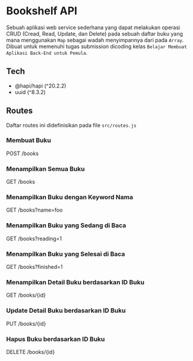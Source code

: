 # Bookshelf API
Sebuah aplikasi web service sederhana yang dapat melakukan operasi CRUD (Cread, Read, Update, dan Delete) pada sebuah daftar buku yang mana menggunakan `Map` sebagai wadah menyimpannya dari pada `Array`. Dibuat untuk memenuhi tugas submission dicoding kelas `Belajar Membuat Aplikasi Back-End untuk Pemula`.

## Tech
- @hapi/hapi (^20.2.2)
- uuid (^8.3.2)

## Routes
Daftar routes ini didefinisikan pada file `src/routes.js`

### Membuat Buku
POST /books 

### Menampilkan Semua Buku 
GET /books

### Menampilkan Buku dengan Keyword Nama
GET /books?name=foo

### Menampilkan Buku yang Sedang di Baca 
GET /books?reading=1

### Menampilkan Buku yang Selesai di Baca
GET /books?finished=1

### Menampilkan Detail Buku berdasarkan ID Buku
GET /books/{id}

### Update Detail Buku berdasarkan ID Buku
PUT /books/{id}

### Hapus Buku berdasarkan ID Buku
DELETE /books/{id}


